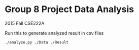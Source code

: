 # Group 8 Project Data Analysis

2015 Fall CSE222A 


Run this to generate analyzed result in csv files

```bash
./analyze.py ./Data ./Result
```
